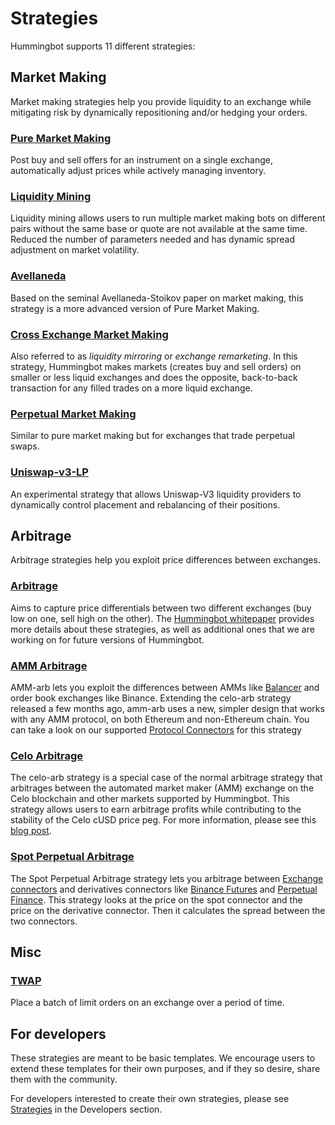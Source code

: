 # Strategies

Hummingbot supports 11 different strategies:

## Market Making

Market making strategies help you provide liquidity to an exchange while mitigating risk by dynamically repositioning and/or hedging your orders.

### [Pure Market Making](./pure-market-making)

Post buy and sell offers for an instrument on a single exchange, automatically adjust prices while actively managing inventory.

### [Liquidity Mining](./liquidity-mining)

Liquidity mining allows users to run multiple market making bots on different pairs without the same base or quote are not available at the same time. Reduced the number of parameters needed and has dynamic spread adjustment on market volatility.

### [Avellaneda](./avellaneda-market-making)

Based on the seminal Avellaneda-Stoikov paper on market making, this strategy is a more advanced version of Pure Market Making.

### [Cross Exchange Market Making](./cross-exchange-market-making)

Also referred to as _liquidity mirroring_ or _exchange remarketing_. In this strategy, Hummingbot makes markets (creates buy and sell orders) on smaller or less liquid exchanges and does the opposite, back-to-back transaction for any filled trades on a more liquid exchange.

### [Perpetual Market Making](./perpetual-market-making)

Similar to pure market making but for exchanges that trade perpetual swaps.

### [Uniswap-v3-LP](./uniswap-v3-lp)

An experimental strategy that allows Uniswap-V3 liquidity providers to dynamically control placement and rebalancing of their positions.

## Arbitrage

Arbitrage strategies help you exploit price differences between exchanges.

### [Arbitrage](./arbitrage)

Aims to capture price differentials between two different exchanges (buy low on one, sell high on the other). The [Hummingbot whitepaper](https://www.hummingbot.io/hummingbot.pdf) provides more details about these strategies, as well as additional ones that we are working on for future versions of Hummingbot.

### [AMM Arbitrage](./amm-arbitrage)

AMM-arb lets you exploit the differences between AMMs like [Balancer](/connectors/balancer/) and order book exchanges like Binance. Extending the celo-arb strategy released a few months ago, amm-arb uses a new, simpler design that works with any AMM protocol, on both Ethereum and non-Ethereum chain. You can take a look on our supported [Protocol Connectors](/connectors/overview/) for this strategy

### [Celo Arbitrage](./celo-arbitrage)

The celo-arb strategy is a special case of the normal arbitrage strategy that arbitrages between the automated market maker (AMM) exchange on the Celo blockchain and other markets supported by Hummingbot. This strategy allows users to earn arbitrage profits while contributing to the stability of the Celo cUSD price peg. For more information, please see this [blog post](https://hummingbot.io/blog/2020-06-celo-arbitrage/).

### [Spot Perpetual Arbitrage](./spot-perpetual-arbitrage)

The Spot Perpetual Arbitrage strategy lets you arbitrage between [Exchange connectors](/connectors/#connector-types) and derivatives connectors like [Binance Futures](/connectors/binance-perpetual/#binance-futures) and [Perpetual Finance](/connectors/perp-fi/). This strategy looks at the price on the spot connector and the price on the derivative connector. Then it calculates the spread between the two connectors.

## Misc

### [TWAP](./twap)

Place a batch of limit orders on an exchange over a period of time.

## For developers

These strategies are meant to be basic templates. We encourage users to extend these templates for their own purposes, and if they so desire, share them with the community.

For developers interested to create their own strategies, please see [Strategies](/developers/strategies) in the Developers section.